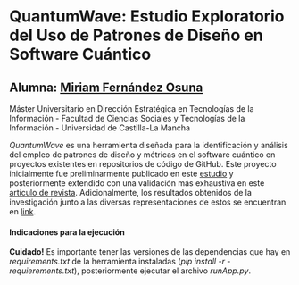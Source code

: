 # QuantumWave: Estudio Exploratorio del Uso de Patrones de Diseño en Software Cuántico

## Alumna: [Miriam Fernández Osuna](https://orcid.org/my-orcid?orcid=0009-0006-8697-3816)

Máster Universitario en Dirección Estratégica en Tecnologías de la Información - Facultad de Ciencias Sociales y Tecnologías de la Información - Universidad de Castilla-La Mancha

*QuantumWave* es una herramienta diseñada para la identificación y análisis del empleo de patrones de diseño y métricas en el software cuántico en proyectos existentes en repositorios de código de GitHub. Este proyecto inicialmente fue preliminarmente publicado en este [estudio](https://ieeexplore.ieee.org/document/10649787) y posteriormente extendido con una validación más exhaustiva en este [artículo de revista](https://doi.org/10.1007/s00607-025-01467-2). Adicionalmente, los resultados obtenidos de la investigación junto a las diversas representaciones de estos se encuentran en [link](https://doi.org/10.5281/zenodo.14217502).

#### Indicaciones para la ejecución
**Cuidado!** Es importante tener las versiones de las dependencias que hay en *requirements.txt* de la herramienta instaladas (*pip install -r -requierements.txt*), posteriormente ejecutar el archivo *runApp.py*.
